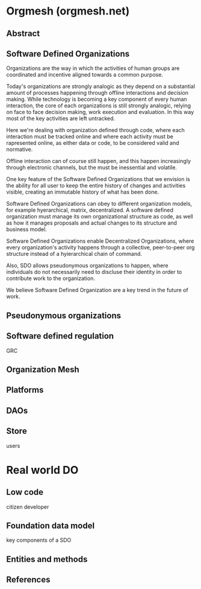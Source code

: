 # Orgmesh (orgmesh.net)

## Abstract

## Software Defined Organizations

Organizations are the way in which the activities of human groups are coordinated and incentive aligned towards a common purpose.

Today's organizations are strongly analogic as they depend on a substantial amount of processes happening through offline interactions and decision making. While technology is becoming a key component of every human interaction, the core of each organizations is still strongly analogic, relying on face to face decision making, work execution and evaluation. In this way most of the key activities are left untracked. 

Here we're dealing with organization defined through code, where each interaction must be tracked online and where each activity must be rapresented online, as either data or code, to be considered valid and normative.

Offline interaction can of course still happen, and this happen increasingly through electronic channels, but the must be inessential and volatile.

One key feature of the Software Defined Organizations that we envision is the ability for all user to keep the entire history of changes and activities visible, creating an immutable history of what has been done.

Software Defined Organizations can obey to different organization models, for example hyerarchical, matrix, decentralized. A software defined organization must manage its own organizational structure as code, as well as how it manages proposals and actual changes to its structure and business model.

Software Defined Organizations enable Decentralized Organizations, where every organization's activity happens through a collective, peer-to-peer org structure instead of a hyierarchical chain of command.

Also, SDO allows pseudonymous organizations to happen, where individuals do not necessarily need to discluse their identity in order to contribute work to the organization.

We believe Software Defined Organization are a key trend in the future of work.

## Pseudonymous organizations

## Software defined regulation

GRC



## Organization Mesh

## Platforms

## DAOs

## Store

users

# Real world DO

## Low code

citizen developer

## Foundation data model

key components of a SDO

## Entities and methods

## References
